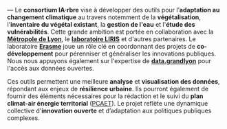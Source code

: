 ---
---
— Le **consortium IA·rbre** vise à développer des outils pour l’**adaptation au changement climatique** au travers notemment de la **végétalisation**, l'**inventaire du végétal existant**, la **gestion de l'eau** et l'**étude des vulnérabilités**. Cette grande ambition est portée en collaboration avec la [**Métropole de Lyon**](https://www.grandlyon.com), le [**laboratoire LIRIS**](https://liris.cnrs.fr) et d'autres partenaires. Le laboratoire [**Erasme**](https://www.erasme.org) joue un rôle clé en coordonnant des projets de **co-développement** pour pérenniser et généraliser les innovations publiques. Nous nous appuyons également sur l'expertise de [**data.grandlyon**](https://data.grandlyon.com) pour l'accès aux données ouvertes.

Ces outils permettent une meilleure **analyse** et **visualisation des données**, répondant aux enjeux de **résilience urbaine**. Ils pourront également de fournir des éléments nécessaires pour la rédaction et le suivi du **plan climat-air énergie territorial** ([PCAET](https://outil2amenagement.cerema.fr/outils/plan-climat-air-energie-territorial-pcaet)). Le projet reflète une dynamique collective d'**innovation ouverte** et d’adaptation aux politiques publiques complexes.
